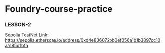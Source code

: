 # Foundry-course-practice

### LESSON-2
  Sepolia TestNet Link: https://sepolia.etherscan.io/address/0xd4e836072bb0ef056a1b1b3897cc10aa185d1bfa
